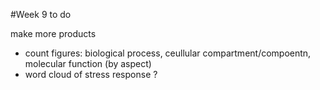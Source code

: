 #Week 9 to do

make more products

- count figures: biological process, ceullular compartment/compoentn, molecular function (by aspect)
- word cloud of stress response ?